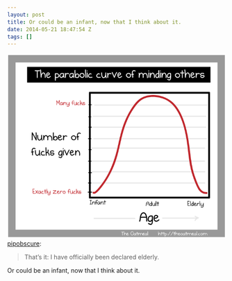 ```yaml
---
layout: post
title: Or could be an infant, now that I think about it.
date: 2014-05-21 18:47:54 Z
tags: []
---
```

![](/media/2014/05/86425234574.png)
[pipobscure](http://pipobscure.com/post/86424899694/thats-it-i-have-officially-been-declared):

> That’s it: I have officially been declared elderly.

Or could be an infant, now that I think about it.
